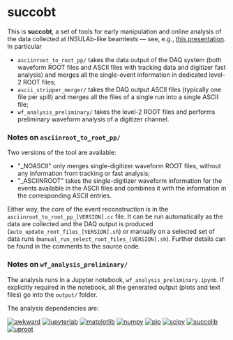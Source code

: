 # succobt
This is **succobt**, a set of tools for early manipulation and online analysis of the data collected at INSULAb-like beamtests &mdash; see, e.g., [this presentation](https://indico.cern.ch/event/731649/contributions/3237202/). In particular

- `asciinroot_to_root_pp/` takes the data output of the DAQ system (both waveform ROOT files and ASCII files with tracking data and digitizer fast analysis) and merges all the single-event information in dedicated level-2 ROOT files;
- `ascii_stripper_merger/` takes the DAQ output ASCII files (typically one file per spill) and merges all the files of a single run into a single ASCII file;
- `wf_analysis_preliminary/` takes the level-2 ROOT files and performs preliminary waveform analysis of a digitizer channel.

### Notes on `asciinroot_to_root_pp/`

Two versions of the tool are available:

- "_NOASCII" only merges single-digitizer waveform ROOT files, without any information from tracking or fast analysis;
- "_ASCIINROOT" takes the single-digitizer waveform information for the events available in the ASCII files and combines it with the information in the corresponding ASCII entries.

Either way, the core of the event reconstruction is in the `asciinroot_to_root_pp_[VERSION].cc` file. It can be run automatically as the data are collected and the DAQ output is produced (`auto_update_root_files_[VERSION].sh`) or manually on a selected set of data runs (`manual_run_select_root_files_[VERSION].sh`). Further details can be found in the comments to the source code.

### Notes on `wf_analysis_preliminary/`

The analysis runs in a Jupyter notebook, `wf_analysis_preliminary.ipynb`. If explicitly required in the notebook, all the generated output (plots and text files) go into the `output/` folder.

The analysis dependencies are:

[![awkward](https://img.shields.io/badge/awkward-grey.svg)](https://awkward-array.org/doc/main/) [![jupyterlab](https://img.shields.io/badge/jupyterlab-grey.svg)](https://jupyterlab.readthedocs.io/en/stable/) [![matplotlib](https://img.shields.io/badge/matplotlib-grey.svg)](https://matplotlib.org/) [![numpy](https://img.shields.io/badge/numpy-grey.svg)](https://numpy.org/) [![pip](https://img.shields.io/badge/pip-grey.svg)](https://pip.pypa.io/en/stable/) [![scipy](https://img.shields.io/badge/scipy-grey.svg)](https://www.scipy.org/)  [![succolib](https://img.shields.io/badge/succolib-grey.svg)](https://github.com/mattiasoldani/succolib) [![uproot](https://img.shields.io/badge/uproot-grey.svg)](https://github.com/scikit-hep/uproot) 
